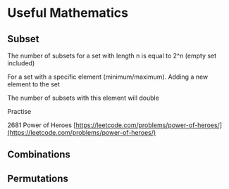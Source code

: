 # Useful Mathematics

## Subset

The number of subsets for a set with length n is equal to 2^n (empty set included)

For a set with a specific element (minimum/maximum). Adding a new element to the set

The number of subsets with this element will double

Practise

2681 Power of Heroes [https://leetcode.com/problems/power-of-heroes/](https://leetcode.com/problems/power-of-heroes/)



## Combinations

## Permutations
